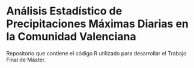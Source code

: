 # Análisis Estadístico de Precipitaciones Máximas Diarias en la Comunidad Valenciana
Repositorio que contiene el código R utilizado para desarrollar el Trabajo Final de Máster.

